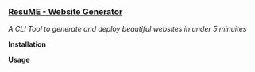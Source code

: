### [ResuME - Website Generator ](https://github.com/ishita1805/ResuME)
*A CLI Tool to generate and deploy beautiful websites in under 5 minuites*

**Installation**

**Usage**
